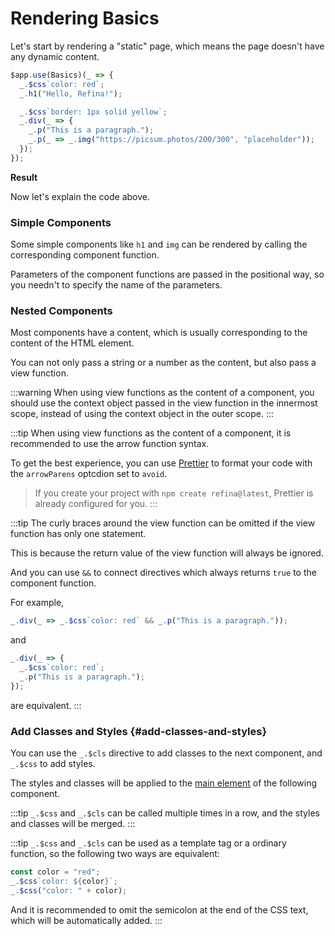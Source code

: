 <script setup>
import StaticPageVue from "../../snippets/static-page.vue";
</script>

# Rendering Basics

Let's start by rendering a "static" page, which means the page doesn't have any dynamic content.

```ts
$app.use(Basics)(_ => {
  _.$css`color: red`;
  _.h1("Hello, Refina!");

  _.$css`border: 1px solid yellow`;
  _.div(_ => {
    _.p("This is a paragraph.");
    _.p(_ => _.img("https://picsum.photos/200/300", "placeholder"));
  });
});
```

**Result**

<StaticPageVue />

Now let's explain the code above.

### Simple Components

Some simple components like `h1` and `img` can be rendered by calling the corresponding component function.

Parameters of the component functions are passed in the positional way, so you needn't to specify the name of the parameters.

### Nested Components

Most components have a content, which is usually corresponding to the content of the HTML element.

You can not only pass a string or a number as the content, but also pass a view function.

:::warning
When using view functions as the content of a component, you should use the context object passed in the view function in the innermost scope, instead of using the context object in the outer scope.
:::

:::tip
When using view functions as the content of a component, it is recommended to use the arrow function syntax.

To get the best experience, you can use [Prettier](https://prettier.io/) to format your code with the `arrowParens` optcdion set to `avoid`.

> If you create your project with `npm create refina@latest`, Prettier is already configured for you.
> :::

:::tip
The curly braces around the view function can be omitted if the view function has only one statement.

This is because the return value of the view function will always be ignored.

And you can use `&&` to connect directives which always returns `true` to the component function.

For example,

```ts
_.div(_ => _.$css`color: red` && _.p("This is a paragraph."));
```

and

```ts
_.div(_ => {
  _.$css`color: red`;
  _.p("This is a paragraph.");
});
```

are equivalent.
:::

### Add Classes and Styles {#add-classes-and-styles}

You can use the `_.$cls` directive to add classes to the next component, and `_.$css` to add styles.

The styles and classes will be applied to the [main element](./component.md#main-element) of the following component.

:::tip
`_.$css` and `_.$cls` can be called multiple times in a row, and the styles and classes will be merged.
:::

:::tip
`_.$css` and `_.$cls` can be used as a template tag or a ordinary function, so the following two ways are equivalent:

```ts
const color = "red";
_.$css`color: ${color}`;
_.$css("color: " + color);
```

And it is recommended to omit the semicolon at the end of the CSS text, which will be automatically added.
:::
